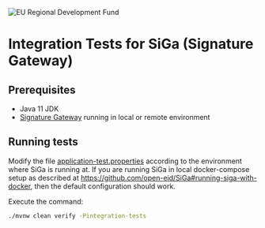 ![EU Regional Development Fund](docs/img/EL_Regionaalarengu_Fond_horisontaalne-vaike.jpg)

# Integration Tests for SiGa (Signature Gateway)

## Prerequisites

* Java 11 JDK
* [Signature Gateway](https://github.com/open-eid/SiGa) running in local or remote environment

## Running tests

Modify the file [application-test.properties](src/test/resources/application-test.properties) according to the
environment where SiGa is running at. If you are running SiGa in local docker-compose setup as described at
https://github.com/open-eid/SiGa#running-siga-with-docker, then the default configuration should work.

Execute the command:
```bash
./mvnw clean verify -Pintegration-tests
```
